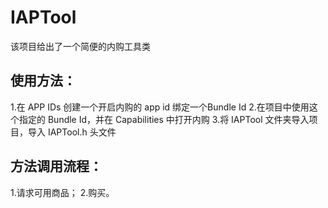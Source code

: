 # IAPTool

该项目给出了一个简便的内购工具类

## 使用方法：
1.在 APP IDs 创建一个开启内购的 app id 绑定一个Bundle Id
2.在项目中使用这个指定的 Bundle Id，并在 Capabilities 中打开内购 
3.将 IAPTool 文件夹导入项目，导入 IAPTool.h 头文件


## 方法调用流程：
1.请求可用商品；
2.购买。


